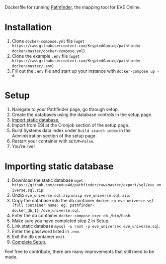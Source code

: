 Dockerfile for running [Pathfinder](https://github.com/exodus4d/pathfinder), the mapping tool for EVE Online.

# Installation
1. Clone `docker-compose.yml` file (`wget https://raw.githubusercontent.com/KryptedGaming/pathfinder-docker/master/docker-compose.yml`)
2. Clone the example `.env` file (`wget https://raw.githubusercontent.com/KryptedGaming/pathfinder-docker/master/.env`)
3. Fill out the `.env` file and start up your instance with `docker-compose up -d`

# Setup
1. Navigate to your Pathfinder page, go through setup.
2. Create the databases using the database controls in the setup page.
3. [Import static database.](#Importing-static-database)
4. Import from ESI at the Cronjob section of the setup page.
5. Build Systems data index under `Build search index` in the Administration section of the setup page.
5. Restart your container with `SETUP=False`.
6. You're live!

# Importing static database
1. Download the static database `wget https://github.com/exodus4d/pathfinder/raw/master/export/sql/eve_universe.sql.zip`.
2. Unzip `eve_universe.sql.zip` `unzip eve_universe.sql.zip`.
3. Copy the database into the db container `docker cp eve_universe.sql {full container name: eg. pathfinder-docker_db_1}:/eve_universe.sql`.
4. Enter the db container `docker-compose exec db /bin/bash`.
5. Make sure you have completed step 2 in Setup.
6. Link static database `mysql -u root -p eve_universe< eve_universe.sql`.
7. Enter the password listed in `.env`.
8. Exit the db container `exit`.
9. [Complete Setup.](#Setup)

Feel free to contribute, there are many improvements that still need to be made.
